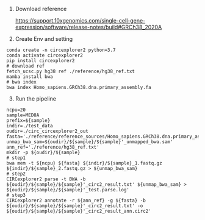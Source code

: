 1. Download reference

   https://support.10xgenomics.com/single-cell-gene-expression/software/release-notes/build#GRCh38_2020A

2. Create Env and setting

```
conda create -n circexplorer2 python=3.7
conda activate circexplorer2
pip install circexplorer2
# download ref
fetch_ucsc.py hg38 ref ./reference/hg38_ref.txt
mamba install bwa
# bwa index
bwa index Homo_sapiens.GRCh38.dna.primary_assembly.fa 
```

3. Run the pipeline

```
ncpu=20
sample=MED8A
prefix=${sample}
indir=./test_data
oudir=./circ_circexplorer2_out
fasta='./reference/reference_sources/Homo_sapiens.GRCh38.dna.primary_assembly.fa'
unmap_bwa_sam=${oudir}/${sample}/${sample}'_unmapped_bwa.sam'
ann_ref='./reference/hg38_ref.txt'
mkdir -p ${oudir}/${sample}
# step1
bwa mem -t ${ncpu} ${fasta} ${indir}/${sample}_1.fastq.gz ${indir}/${sample}_2.fastq.gz > ${unmap_bwa_sam}
# step2
CIRCexplorer2 parse -t BWA -b ${oudir}/${sample}/${sample}'_circ2_result.txt' ${unmap_bwa_sam} > ${oudir}/${sample}/${sample}'_test.parse.log'
# step3
CIRCexplorer2 annotate -r ${ann_ref} -g ${fasta} -b ${oudir}/${sample}/${sample}'_circ2_result.txt' -o ${oudir}/${sample}/${sample}'_circ2_result_ann.circ2'
```

